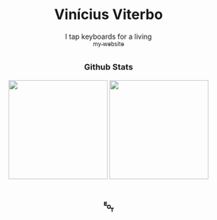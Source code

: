 <div align='center'>
<!--
    <a href='https://github.com/othneildrew/Best-README-Template'>
        <img src='images/logo.png' alt='Logo' width='80' height='80'>
    </a>
-->

  <h1 align='center'>Vinícius Viterbo</h1>

  <p align='center'>
    I tap keyboards for a living
    <br />
    <a href='viniciusvviterbo.github.io/'>
        <sub>my website</sub>
    </a>
  </p>
    <h2 />
</div>

<div>
    <h3 align='center'>Github Stats</h3>
    <p align='center'>
        <img height='200em' src='https://github-readme-stats.vercel.app/api?username=viniciusvviterbo&theme=dark&show_icons=true&count_private=true&hide=' align='center'/>
        <img height='200em' src='https://github-readme-stats.vercel.app/api/top-langs/?username=viniciusvviterbo&theme=dark&hide=html,css&langs_count=4&layout=' align='center'/>
    </p>
</div>

<h1 align='center'>␄</h2>
